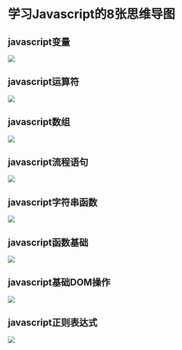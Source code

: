 # 学习Javascript的8张思维导图 #

## javascript变量 ##

![](http://i1.bvimg.com/681050/de0fa61911774e7b.gif)

## javascript运算符 ##

![](http://i1.bvimg.com/681050/7d6170c401f227fe.gif)

## javascript数组 ##

![](http://i1.bvimg.com/681050/c6643d7dabaaac75.gif)

## javascript流程语句 ##

![](http://i1.bvimg.com/681050/a8f16618c6faf08b.gif)

## javascript字符串函数 ##

![](http://i1.bvimg.com/681050/4b295e03e5ecdbb0.gif)

## javascript函数基础 ##

![](http://i1.bvimg.com/681050/49dfa6f0adbb931c.gif)

## javascript基础DOM操作 ##

![](http://i1.bvimg.com/681050/2fe01bd6752591bb.gif)

## javascript正则表达式 ##

![](http://i1.bvimg.com/681050/8a073086b26a4a94.gif)